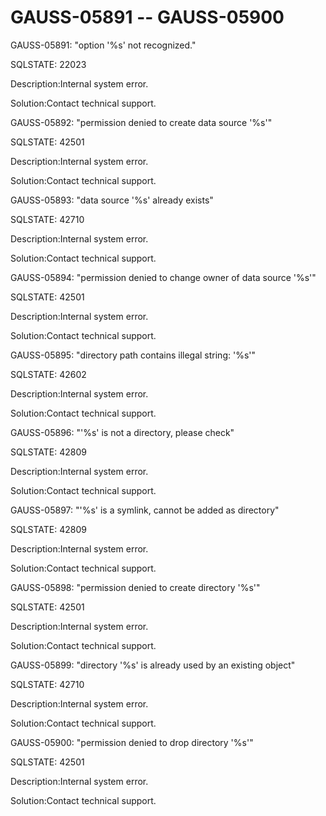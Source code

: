 # GAUSS-05891 -- GAUSS-05900<a name="EN-US_TOPIC_0302073369"></a>

GAUSS-05891: "option '%s' not recognized."

SQLSTATE: 22023

Description:Internal system error.

Solution:Contact technical support.

GAUSS-05892: "permission denied to create data source '%s'"

SQLSTATE: 42501

Description:Internal system error.

Solution:Contact technical support.

GAUSS-05893: "data source '%s' already exists"

SQLSTATE: 42710

Description:Internal system error.

Solution:Contact technical support.

GAUSS-05894: "permission denied to change owner of data source '%s'"

SQLSTATE: 42501

Description:Internal system error.

Solution:Contact technical support.

GAUSS-05895: "directory path contains illegal string: '%s'"

SQLSTATE: 42602

Description:Internal system error.

Solution:Contact technical support.

GAUSS-05896: "'%s' is not a directory, please check"

SQLSTATE: 42809

Description:Internal system error.

Solution:Contact technical support.

GAUSS-05897: "'%s' is a symlink, cannot be added as directory"

SQLSTATE: 42809

Description:Internal system error.

Solution:Contact technical support.

GAUSS-05898: "permission denied to create directory '%s'"

SQLSTATE: 42501

Description:Internal system error.

Solution:Contact technical support.

GAUSS-05899: "directory '%s' is already used by an existing object"

SQLSTATE: 42710

Description:Internal system error.

Solution:Contact technical support.

GAUSS-05900: "permission denied to drop directory '%s'"

SQLSTATE: 42501

Description:Internal system error.

Solution:Contact technical support.

